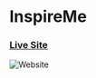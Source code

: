 # InspireMe

### [Live Site](https://inspire-me-your-motivation.netlify.app)

![Website](https://i.ibb.co/WtTgyt7/2023-10-04-17-16-15-Inspire-Me-Home-Page-Opera.png)
